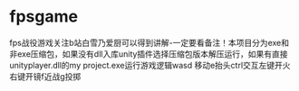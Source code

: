 # fpsgame
fps战役游戏关注b站白雪乃爱厨可以得到讲解-一定要看备注！本项目分为exe和非exe压缩包，如果没有dll入库unity插件选择压缩包版本解压运行，如果有直接unityplayer.dll的my project.exe运行游戏逻辑wasd 移动e抬头ctrl交互左键开火右键开镜f近战g投掷
